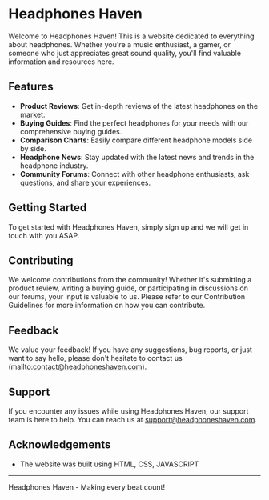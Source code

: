 # Headphones Haven

Welcome to Headphones Haven! This is a website dedicated to everything about headphones. Whether you're a music enthusiast, a gamer, or someone who just appreciates great sound quality, you'll find valuable information and resources here.

## Features

- **Product Reviews**: Get in-depth reviews of the latest headphones on the market.
- **Buying Guides**: Find the perfect headphones for your needs with our comprehensive buying guides.
- **Comparison Charts**: Easily compare different headphone models side by side.
- **Headphone News**: Stay updated with the latest news and trends in the headphone industry.
- **Community Forums**: Connect with other headphone enthusiasts, ask questions, and share your experiences.

## Getting Started

To get started with Headphones Haven, simply sign up and we will get in touch with you ASAP.

## Contributing

We welcome contributions from the community! Whether it's submitting a product review, writing a buying guide, or participating in discussions on our forums, your input is valuable to us. Please refer to our Contribution Guidelines for more information on how you can contribute.

## Feedback

We value your feedback! If you have any suggestions, bug reports, or just want to say hello, please don't hesitate to contact us (mailto:contact@headphoneshaven.com).

## Support

If you encounter any issues while using Headphones Haven, our support team is here to help. You can reach us at support@headphoneshaven.com.

## Acknowledgements

- The website was built using HTML, CSS, JAVASCRIPT

---

Headphones Haven - Making every beat count!
